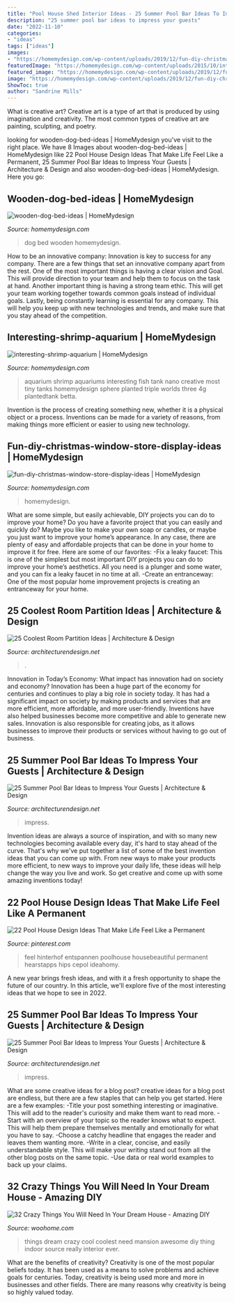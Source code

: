 ```yaml
---
title: "Pool House Shed Interior Ideas - 25 Summer Pool Bar Ideas To Impress Your Guests"
description: "25 summer pool bar ideas to impress your guests"
date: "2022-11-10"
categories:
- "ideas"
tags: ["ideas"]
images:
- "https://homemydesign.com/wp-content/uploads/2019/12/fun-diy-christmas-window-store-display-ideas.jpg"
featuredImage: "https://homemydesign.com/wp-content/uploads/2015/10/interesting-shrimp-aquarium.jpg"
featured_image: "https://homemydesign.com/wp-content/uploads/2019/12/fun-diy-christmas-window-store-display-ideas.jpg"
image: "https://homemydesign.com/wp-content/uploads/2019/12/fun-diy-christmas-window-store-display-ideas.jpg"
ShowToc: true
author: "Sandrine Mills"
---
```



What is creative art?
Creative art is a type of art that is produced by using imagination and creativity. The most common types of creative art are painting, sculpting, and poetry.

	

		
looking for wooden-dog-bed-ideas | HomeMydesign you've visit to the right place. We have 8 Images about wooden-dog-bed-ideas | HomeMydesign like 22 Pool House Design Ideas That Make Life Feel Like a Permanent, 25 Summer Pool Bar Ideas to Impress Your Guests | Architecture &amp; Design and also wooden-dog-bed-ideas | HomeMydesign. Here you go:
		
    
## Wooden-dog-bed-ideas | HomeMydesign

<img loading=lazy src="https://homemydesign.com/wp-content/uploads/2015/03/wooden-dog-bed-ideas.jpg" onerror="this.onerror=null;this.src='https://tse2.mm.bing.net/th?id=OIP.XtTgMkvMMKrBZmpu4nEQ4gHaK_&amp;pid=15.1';" alt="wooden-dog-bed-ideas | HomeMydesign">

_Source: homemydesign.com_

>dog bed wooden homemydesign. 

	

How to be an innovative company:
Innovation is key to success for any company. There are a few things that set an innovative company apart from the rest. One of the most important things is having a clear vision and Goal. This will provide direction to your team and help them to focus on the task at hand. Another important thing is having a strong team ethic. This will get your team working together towards common goals instead of individual goals. Lastly, being constantly learning is essential for any company. This will help you keep up with new technologies and trends, and make sure that you stay ahead of the competition.

    
## Interesting-shrimp-aquarium | HomeMydesign

<img loading=lazy src="https://homemydesign.com/wp-content/uploads/2015/10/interesting-shrimp-aquarium.jpg" onerror="this.onerror=null;this.src='https://tse4.mm.bing.net/th?id=OIP.bpXkdjUS1aumoiVuwvoShwHaLG&amp;pid=15.1';" alt="interesting-shrimp-aquarium | HomeMydesign">

_Source: homemydesign.com_

>aquarium shrimp aquariums interesting fish tank nano creative most tiny tanks homemydesign sphere planted triple worlds three 4g plantedtank betta. 

	

Invention is the process of creating something new, whether it is a physical object or a process. Inventions can be made for a variety of reasons, from making things more efficient or easier to using new technology. 

    
## Fun-diy-christmas-window-store-display-ideas | HomeMydesign

<img loading=lazy src="https://homemydesign.com/wp-content/uploads/2019/12/fun-diy-christmas-window-store-display-ideas.jpg" onerror="this.onerror=null;this.src='https://tse2.mm.bing.net/th?id=OIP.BklglxYY6Icn0P-i18tR7gHaLO&amp;pid=15.1';" alt="fun-diy-christmas-window-store-display-ideas | HomeMydesign">

_Source: homemydesign.com_

>homemydesign. 

	

What are some simple, but easily achievable, DIY projects you can do to improve your home?
Do you have a favorite project that you can easily and quickly do? Maybe you like to make your own soap or candles, or maybe you just want to improve your home’s appearance. In any case, there are plenty of easy and affordable projects that can be done in your home to improve it for free. Here are some of our favorites: 
-Fix a leaky faucet: This is one of the simplest but most important DIY projects you can do to improve your home’s aesthetics. All you need is a plunger and some water, and you can fix a leaky faucet in no time at all. 
-Create an entranceway: One of the most popular home improvement projects is creating an entranceway for your home.

    
## 25 Coolest Room Partition Ideas | Architecture &amp; Design

<img loading=lazy src="https://cdn.architecturendesign.net/wp-content/uploads/2014/08/3137.jpg" onerror="this.onerror=null;this.src='https://tse2.mm.bing.net/th?id=OIP.0U4_h8rUDRzr4zKdHGWjhgHaLK&amp;pid=15.1';" alt="25 Coolest Room Partition Ideas | Architecture &amp; Design">

_Source: architecturendesign.net_

>. 

	

Innovation in Today’s Economy: What impact has innovation had on society and economy?
Innovation has been a huge part of the economy for centuries and continues to play a big role in society today. It has had a significant impact on society by making products and services that are more efficient, more affordable, and more user-friendly. Inventions have also helped businesses become more competitive and able to generate new sales. Innovation is also responsible for creating jobs, as it allows businesses to improve their products or services without having to go out of business.

    
## 25 Summer Pool Bar Ideas To Impress Your Guests | Architecture &amp; Design

<img loading=lazy src="https://cdn.architecturendesign.net/wp-content/uploads/2014/09/Summer-Pool-Bar-Ideas-21.jpg" onerror="this.onerror=null;this.src='https://tse3.mm.bing.net/th?id=OIP.4O9GsO_hi_u7E4N_z42X-wHaJK&amp;pid=15.1';" alt="25 Summer Pool Bar Ideas to Impress Your Guests | Architecture &amp; Design">

_Source: architecturendesign.net_

>impress. 

	

Invention ideas are always a source of inspiration, and with so many new technologies becoming available every day, it's hard to stay ahead of the curve. That's why we've put together a list of some of the best invention ideas that you can come up with. From new ways to make your products more efficient, to new ways to improve your daily life, these ideas will help change the way you live and work. So get creative and come up with some amazing inventions today!

    
## 22 Pool House Design Ideas That Make Life Feel Like A Permanent

<img loading=lazy src="https://i.pinimg.com/736x/5b/a6/57/5ba6570de71f7ffd2d62703217cc44c9.jpg" onerror="this.onerror=null;this.src='https://tse1.mm.bing.net/th?id=OIP.NPMrO7H8cLOOdWnIj6C5OQHaLO&amp;pid=15.1';" alt="22 Pool House Design Ideas That Make Life Feel Like a Permanent">

_Source: pinterest.com_

>feel hinterhof entspannen poolhouse housebeautiful permanent hearstapps hips cepol ideahomy. 

	

A new year brings fresh ideas, and with it a fresh opportunity to shape the future of our country.  In this article, we'll explore five of the most interesting ideas that we hope to see in 2022. 

    
## 25 Summer Pool Bar Ideas To Impress Your Guests | Architecture &amp; Design

<img loading=lazy src="https://cdn.architecturendesign.net/wp-content/uploads/2014/09/Summer-Pool-Bar-Ideas-19.jpg" onerror="this.onerror=null;this.src='https://tse1.mm.bing.net/th?id=OIP.YlTaNIxlyYHWkkpNIxmZwwHaJ4&amp;pid=15.1';" alt="25 Summer Pool Bar Ideas to Impress Your Guests | Architecture &amp; Design">

_Source: architecturendesign.net_

>impress. 

	

What are some creative ideas for a blog post?
creative ideas for a blog post are endless, but there are a few staples that can help you get started. Here are a few examples: 
-Title your post something interesting or imaginative. This will add to the reader's curiosity and make them want to read more. 
-Start with an overview of your topic so the reader knows what to expect. This will help them prepare themselves mentally and emotionally for what you have to say. 
-Choose a catchy headline that engages the reader and leaves them wanting more. 
-Write in a clear, concise, and easily understandable style. This will make your writing stand out from all the other blog posts on the same topic. 
-Use data or real world examples to back up your claims.

    
## 32 Crazy Things You Will Need In Your Dream House - Amazing DIY

<img loading=lazy src="http://www.woohome.com/wp-content/uploads/2014/03/things-in-your-dream-house-4-2.jpg" onerror="this.onerror=null;this.src='https://tse2.mm.bing.net/th?id=OIP.sS2gaZdvRPORc1IS9wJofQHaJ4&amp;pid=15.1';" alt="32 Crazy Things You Will Need In Your Dream House - Amazing DIY">

_Source: woohome.com_

>things dream crazy cool coolest need mansion awesome diy thing indoor source really interior ever. 

	

What are the benefits of creativity?
Creativity is one of the most popular beliefs today. It has been used as a means to solve problems and achieve goals for centuries. Today, creativity is being used more and more in businesses and other fields. There are many reasons why creativity is being so highly valued today.


